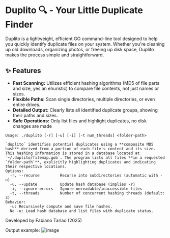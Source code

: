 # Duplito 🔍 - Your Little Duplicate Finder

Duplito is a lightweight, efficient GO command-line tool designed to help you quickly identify duplicate files on your system. Whether you're cleaning up old 
downloads, organizing photos, or freeing up disk space, Duplito makes the process simple and straightforward.

## ✨ Features

* **Fast Scanning:** Utilizes efficient hashing algorithms (MD5 of file parts and size, yes an ehuristic) to compare file contents, not just names or sizes.
* **Flexible Paths:** Scan single directories, multiple directories, or even entire drives.
* **Detailed Output:** Clearly lists all identified duplicate groups, showing their paths and sizes.
* **Safe Operations:** Only list files and highlight duplicates, no disk changes are made

```
Usage: ./duplito [-r] [-u] [-i] [-t num_threads] <folder-path>

`duplito` identifies potential duplicates using a **composite MD5 hash** derived from a portion of each file's content and its size. This hashing information is stored in a database located at `~/.duplito/filemap.gob`. The program lists all files **in a requested `folder-path`**, explicitly highlighting duplicates and indicating their respective locations.
Options:
  -r, --recurse         Recurse into subdirectories (automatic with -u)
  -u, --update          Update hash database (implies -r)
  -i, --ignore-errors   Ignore unreadable/inaccessible files
  -t, --threads         Number of concurrent hashing threads (default: 3)
Behavior:
  -u: Recursively compute and save file hashes.
  No -u: Load hash database and list files with duplicate status.
```
Developed by Fabiano Tarlao (2025)

Output example:
![image](https://github.com/user-attachments/assets/59874128-68b1-48b5-be3d-ea5c2d2c99d6)

